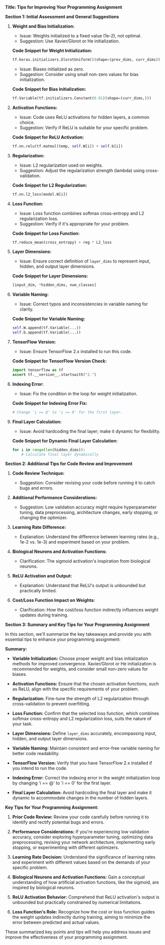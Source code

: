 **Title: Tips for Improving Your Programming Assignment**

**Section 1: Initial Assessment and General Suggestions**

1. **Weight and Bias Initialization:**
   - Issue: Weights initialized to a fixed value (1e-2), not optimal.
   - Suggestion: Use Xavier/Glorot or He initialization.
   
   **Code Snippet for Weight Initialization:**
   ```python
   tf.keras.initializers.GlorotUniform()(shape=(prev_dims, curr_dims))
   ```

   - Issue: Biases initialized as zero.
   - Suggestion: Consider using small non-zero values for bias initialization.
   
   **Code Snippet for Bias Initialization:**
   ```python
   tf.Variable(tf.initializers.Constant(0.01)(shape=(curr_dims,)))
   ```

2. **Activation Functions:**
   - Issue: Code uses ReLU activations for hidden layers, a common choice.
   - Suggestion: Verify if ReLU is suitable for your specific problem.
   
   **Code Snippet for ReLU Activation:**
   ```python
   tf.nn.relu(tf.matmul(temp, self.W[i]) + self.b[i])
   ```

3. **Regularization:**
   - Issue: L2 regularization used on weights.
   - Suggestion: Adjust the regularization strength (lambda) using cross-validation.
   
   **Code Snippet for L2 Regularization:**
   ```python
   tf.nn.l2_loss(model.W[i])
   ```

4. **Loss Function:**
   - Issue: Loss function combines softmax cross-entropy and L2 regularization loss.
   - Suggestion: Verify if it's appropriate for your problem.
   
   **Code Snippet for Loss Function:**
   ```python
   tf.reduce_mean(cross_entropy) + reg * L2_loss
   ```

5. **Layer Dimensions:**
   - Issue: Ensure correct definition of `layer_dims` to represent input, hidden, and output layer dimensions.
   
   **Code Snippet for Layer Dimensions:**
   ```python
   [input_dim, *hidden_dims, num_classes]
   ```

6. **Variable Naming:**
   - Issue: Correct typos and inconsistencies in variable naming for clarity.
   
   **Code Snippet for Variable Naming:**
   ```python
   self.W.append(tf.Variable(...))
   self.b.append(tf.Variable(...))
   ```

7. **TensorFlow Version:**
   - Issue: Ensure TensorFlow 2.x installed to run this code.

   **Code Snippet for TensorFlow Version Check:**
   ```python
   import tensorflow as tf
   assert tf.__version__.startswith("2.")
   ```

8. **Indexing Error:**
   - Issue: Fix the condition in the loop for weight initialization.
   
   **Code Snippet for Indexing Error Fix:**
   ```python
   # Change 'i == @' to 'i == 0' for the first layer.
   ```

9. **Final Layer Calculation:**
   - Issue: Avoid hardcoding the final layer; make it dynamic for flexibility.
   
   **Code Snippet for Dynamic Final Layer Calculation:**
   ```python
   for i in range(len(hidden_dims)):
       # Calculate final layer dynamically
   ```

**Section 2: Additional Tips for Code Review and Improvement**

1. **Code Review Technique:**
   - Suggestion: Consider revising your code before running it to catch bugs and errors.

2. **Additional Performance Considerations:**
   - Suggestion: Low validation accuracy might require hyperparameter tuning, data preprocessing, architecture changes, early stopping, or changing the optimizer.
   
3. **Learning Rate Difference:**
   - Explanation: Understand the difference between learning rates (e.g., 1e-2 vs. 1e-3) and experiment based on your problem.

4. **Biological Neurons and Activation Functions:**
   - Clarification: The sigmoid activation's inspiration from biological neurons.

5. **ReLU Activation and Output:**
   - Explanation: Understand that ReLU's output is unbounded but practically limited.

6. **Cost/Loss Function Impact on Weights:**
   - Clarification: How the cost/loss function indirectly influences weight updates during training.

**Section 3: Summary and Key Tips for Your Programming Assignment**

In this section, we'll summarize the key takeaways and provide you with essential tips to enhance your programming assignment:

**Summary:**

- **Variable Initialization:** Choose proper weight and bias initialization methods for improved convergence. Xavier/Glorot or He initialization is recommended for weights, and consider small non-zero values for biases.

- **Activation Functions:** Ensure that the chosen activation functions, such as ReLU, align with the specific requirements of your problem.

- **Regularization:** Fine-tune the strength of L2 regularization through cross-validation to prevent overfitting.

- **Loss Function:** Confirm that the selected loss function, which combines softmax cross-entropy and L2 regularization loss, suits the nature of your task.

- **Layer Dimensions:** Define `layer_dims` accurately, encompassing input, hidden, and output layer dimensions.

- **Variable Naming:** Maintain consistent and error-free variable naming for better code readability.

- **TensorFlow Version:** Verify that you have TensorFlow 2.x installed if you intend to run the code.

- **Indexing Error:** Correct the indexing error in the weight initialization loop by changing 'i == @' to 'i == 0' for the first layer.

- **Final Layer Calculation:** Avoid hardcoding the final layer and make it dynamic to accommodate changes in the number of hidden layers.

**Key Tips for Your Programming Assignment:**

1. **Prior Code Review:** Review your code carefully before running it to identify and rectify potential bugs and errors.

2. **Performance Considerations:** If you're experiencing low validation accuracy, consider exploring hyperparameter tuning, optimizing data preprocessing, revising your network architecture, implementing early stopping, or experimenting with different optimizers.

3. **Learning Rate Decision:** Understand the significance of learning rates and experiment with different values based on the demands of your specific problem.

4. **Biological Neurons and Activation Functions:** Gain a conceptual understanding of how artificial activation functions, like the sigmoid, are inspired by biological neurons.

5. **ReLU Activation Behavior:** Comprehend that ReLU activation's output is unbounded but practically constrained by numerical limitations.

6. **Loss Function's Role:** Recognize how the cost or loss function guides the weight updates indirectly during training, aiming to minimize the error between predicted and actual values.

These summarized key points and tips will help you address issues and improve the effectiveness of your programming assignment.
